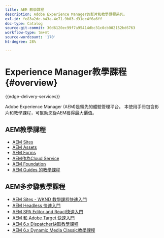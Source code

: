 ```yaml
---
title: AEM 教學課程
description: Adobe Experience Manager的影片和教學課程系列。
exl-id: fe83a2dc-b43a-4e71-9b03-d31ec4f6a6ff
doc-type: Catalog
source-git-commit: 30d6120ec99f7a95414dbc31c0cb002152bd6763
workflow-type: tm+mt
source-wordcount: '170'
ht-degree: 28%

---
```


# Experience Manager教學課程 {#overview}

{{edge-delivery-services}}

Adobe Experience Manager (AEM)是領先的體驗管理平台。 本使用手冊包含影片和教學課程，可幫助您從AEM獲得最大價值。

## AEM教學課程

+ [AEM Sites](https://experienceleague.adobe.com/docs/experience-manager-learn/sites/overview.html)
+ [AEM Assets](https://experienceleague.adobe.com/docs/experience-manager-learn/assets/overview.html)
+ [AEM Forms](https://experienceleague.adobe.com/docs/experience-manager-learn/forms/overview.html)
+ [AEM作為Cloud Service](https://experienceleague.adobe.com/docs/experience-manager-learn/cloud-service/overview.html)
+ [AEM Foundation](https://experienceleague.adobe.com/docs/experience-manager-learn/foundation/overview.html)
+ [AEM Guides 的教學課程](https://experienceleague.adobe.com/docs/experience-manager-guides-learn/tutorials/overview.html)

## AEM多步驟教學課程

+ [AEM Sites - WKND 教學課程快速入門](https://experienceleague.adobe.com/docs/experience-manager-learn/getting-started-wknd-tutorial-develop/overview.html?lang=zh-Hant)
+ [AEM Headless 快速入門](https://experienceleague.adobe.com/docs/experience-manager-learn/getting-started-with-aem-headless/overview.html)
+ [AEM SPA Editor and React快速入門](https://experienceleague.adobe.com/docs/experience-manager-learn/spa-react-tutorial/overview.html)
+ [AEM 和 Adobe Target 快速入門](https://experienceleague.adobe.com/docs/experience-manager-learn/aem-target-tutorial/overview.html)
+ [AEM 6.x Dispatcher快取教學課程](https://experienceleague.adobe.com/docs/experience-manager-learn/dispatcher-tutorial/overview.html)
+ [AEM 6.x Dynamic Media Classic教學課程](https://experienceleague.adobe.com/docs/experience-manager-learn/dynamic-media-classic-tutorial/overview.html)
